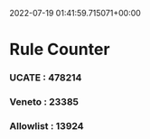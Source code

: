 2022-07-19 01:41:59.715071+00:00
# Rule Counter 
 ### UCATE : 478214

 ### Veneto : 23385

 ### Allowlist : 13924